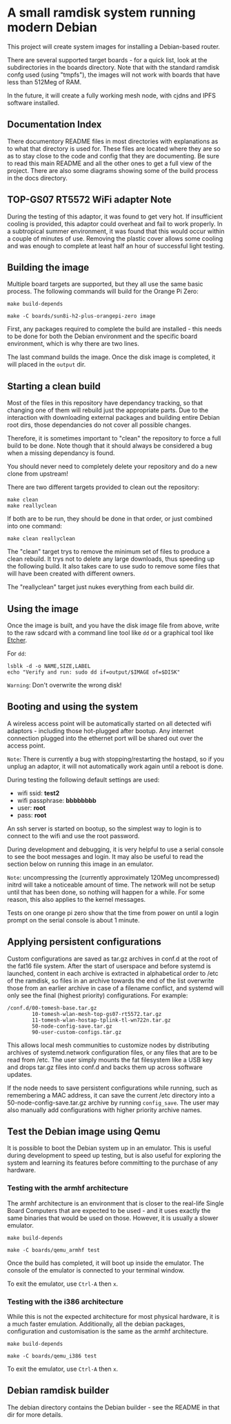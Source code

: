 A small ramdisk system running modern Debian
============================================

This project will create system images for installing a Debian-based
router.

There are several supported target boards - for a quick list, look at
the subdirectories in the boards directory.  Note that with the standard
ramdisk confg used (using "tmpfs"), the images will not work with boards
that have less than 512Meg of RAM.

In the future, it will create a fully working mesh node, with cjdns
and IPFS software installed.


Documentation Index
-------------------

There documentory README files in most directories with explanations as
to what that directory is used for.  These files are located where they
are so as to stay close to the code and config that they are documenting.
Be sure to read this main README and all the other ones to get a full view
of the project.  There are also some diagrams showing some of the build
process in the docs directory.


TOP-GS07 RT5572 WiFi adapter Note
---------------------------------

During the testing of this adaptor, it was found to get very hot.  If
insufficient cooling is provided, this adaptor could overheat and fail
to work properly.  In a subtropical summer environment, it was found
that this would occur within a couple of minutes of use.  Removing the
plastic cover allows some cooling and was enough to complete at least
half an hour of successful light testing.

Building the image
------------------

Multiple board targets are supported, but they all use the same basic
process.  The following commands will build for the Orange Pi Zero:

    make build-depends

    make -C boards/sun8i-h2-plus-orangepi-zero image

First, any packages required to complete the build are installed -
this needs to be done for both the Debian environment and the specific
board environment, which is why there are two lines.

The last command builds the image.  Once the disk image is completed,
it will placed in the `output` dir.

Starting a clean build
----------------------

Most of the files in this repository have dependancy tracking, so that
changing one of them will rebuild just the appropriate parts.  Due to
the interaction with downloading external packages and building entire
Debian root dirs, those dependancies do not cover all possible changes.

Therefore, it is sometimes important to "clean" the repository to force
a full build to be done.  Note though that it should always be considered
a bug when a missing dependancy is found.

You should never need to completely delete your repository and do a new
clone from upstream!

There are two different targets provided to clean out the repository:

    make clean
    make reallyclean

If both are to be run, they should be done in that order, or just combined
into one command:

    make clean reallyclean

The "clean" target trys to remove the minimum set of files to produce
a clean rebuild.  It trys not to delete any large downloads, thus
speeding up the following build.  It also takes care to use sudo to
remove some files that will have been created with different owners.

The "reallyclean" target just nukes everything from each build dir.


Using the image
---------------

Once the image is built, and you have the disk image file from above,
write to the raw sdcard with a command line tool like `dd` or a
graphical tool like [Etcher](https://etcher.io).

For `dd`:

    lsblk -d -o NAME,SIZE,LABEL
    echo "Verify and run: sudo dd if=output/$IMAGE of=$DISK"

`Warning`: Don't overwrite the wrong disk!

Booting and using the system
----------------------------

A wireless access point will be automatically started on all detected
wifi adaptors - including those hot-plugged after bootup.  Any internet
connection plugged into the ethernet port will be shared out over the
access point.

`Note`: There is currently a bug with stopping/restarting the hostapd,
so if you unplug an adaptor, it will not automatically work again until
a reboot is done.

During testing the following default settings are used:

* wifi ssid: **test2**
* wifi passphrase: **bbbbbbbb**
* user: **root**
* pass: **root**

An ssh server is started on bootup, so the simplest way to login is to
connect to the wifi and use the root password.

During development and debugging, it is very helpful to use a serial
console to see the boot messages and login.  It may also be useful
to read the section below on running this image in an emulator.

`Note`: uncompressing the (currently approximately 120Meg uncompressed) initrd
will take a noticeable amount of time.  The network will not be setup until
that has been done, so nothing will happen for a while.  For some reason, this
also applies to the kernel messages.

Tests on one orange pi zero show that the time from power on until a login
prompt on the serial console is about 1 minute.


Applying persistent configurations
----------------------------------

Custom configurations are saved as tar.gz archives in conf.d at the root of the
fat16 file system. After the start of userspace and before systemd is launched,
content in each archive is extracted in alphabetical order to /etc of the ramdisk,
so files in an archive towards the end of the list overwrite those from an earlier
archive in case of a filename conflict, and systemd will only see the final
(highest priority) configurations. For example:

    /conf.d/00-tomesh-base.tar.gz
            10-tomesh-wlan-mesh-top-gs07-rt5572.tar.gz
            11-tomesh-wlan-hostap-tplink-tl-wn722n.tar.gz
            50-node-config-save.tar.gz
            90-user-custom-configs.tar.gz

This allows local mesh communities to customize nodes by distributing archives
of systemd.network configuration files, or any files that are to be read from
/etc. The user simply mounts the fat filesystem like a USB key and drops tar.gz
files into conf.d and backs them up across software updates.

If the node needs to save persistent configurations while running, such as
remembering a MAC address, it can save the current /etc directory into a
50-node-config-save.tar.gz archive by running `config_save`. The user may
also manually add configurations with higher priority archive names.

Test the Debian image using Qemu
--------------------------------

It is possible to boot the Debian system up in an emulator.  This is
useful during development to speed up testing, but is also useful for
exploring the system and learning its features before committing to the
purchase of any hardware.

### Testing with the armhf architecture

The armhf architecture is an environment that is closer to the real-life
Single Board Computers that are expected to be used - and it uses exactly
the same binaries that would be used on those.  However, it is usually
a slower emulator.

    make build-depends

    make -C boards/qemu_armhf test

Once the build has completed, it will boot up inside the emulator.  The
console of the emulator is connected to your terminal window.

To exit the emulator, use `Ctrl-A` then `x`.

### Testing with the i386 architecture

While this is not the expected architecture for most physical hardware,
it is a much faster emulation.  Additionally, all the debian packages,
configuration and customisation is the same as the armhf architecture.

    make build-depends

    make -C boards/qemu_i386 test

To exit the emulator, use `Ctrl-A` then `x`.

Debian ramdisk builder
----------------------

The debian directory contains the Debian builder - see the README in
that dir for more details.
